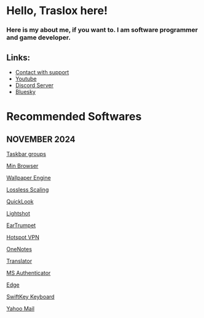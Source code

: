 # Hello, Traslox here!

### Here is my about me, if you want to. I am software programmer and game developer.

## Links:
- [Contact with support](https://discord.com/users/1115498292630003773)
- [Youtube](www.youtube.com/@Traslox)
- [Discord Server](discord.gg/66fyz9Ugs4)
- [Bluesky](https://bsky.app/profile/traslox.bsky.social)

# Recommended Softwares

## NOVEMBER 2024

[Taskbar groups](https://github.com/tjackenpacken/taskbar-groups)

[Min Browser](https://minbrowser.org/)

[Wallpaper Engine](https://store.steampowered.com/app/431960/Wallpaper_Engine/)

[Lossless Scaling](https://store.steampowered.com/app/993090/Lossless_Scaling/)

[QuickLook](https://apps.microsoft.com/detail/9NV4BS3L1H4S?hl=neutral&gl=TR&ocid=pdpshare)

[Lightshot](https://app.prntscr.com/)

[EarTrumpet](https://apps.microsoft.com/detail/9NBLGGH516XP?hl=tr-tr&gl=TR&ocid=pdpshare)

[Hotspot VPN](https://apps.microsoft.com/detail/9WZDNCRDFNG7?hl=tr&gl=TR&ocid=pdpshare)

[OneNotes](https://apps.microsoft.com/detail/XPFFZHVGQWWLHB?hl=tr&gl=TR&ocid=pdpshare)

[Translator](https://apps.apple.com/app/id1018949559)

[MS Authenticator](https://apps.apple.com/app/id983156458)

[Edge](https://apps.apple.com/app/id1288723196)

[SwiftKey Keyboard](https://apps.apple.com/app/id911813648)

[Yahoo Mail](https://apps.apple.com/app/id577586159)
<!---
Traslox/Traslox is a ✨ special ✨ repository because its `README.md` (this file) appears on your GitHub profile.
You can click the Preview link to take a look at your changes.
--->
